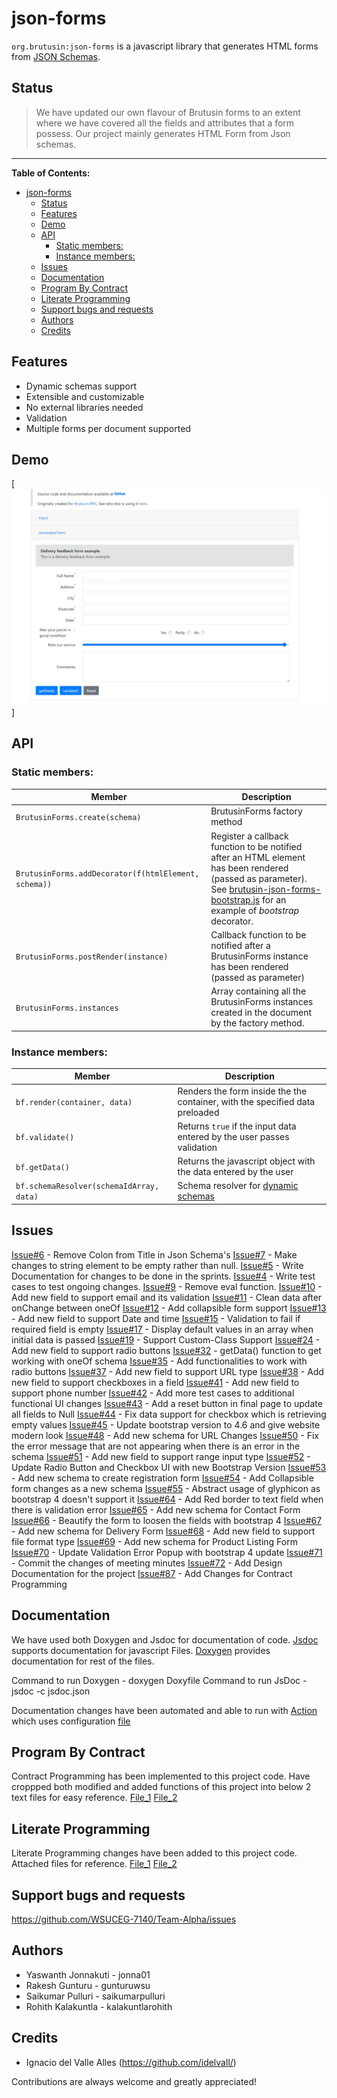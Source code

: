 # json-forms
`org.brutusin:json-forms` is a javascript library that generates HTML forms from [JSON Schemas](http://json-schema.org).

## Status
> We have updated our own flavour of Brutusin forms to an extent where we have covered all the fields and attributes that a form possess. Our project mainly generates HTML Form from Json schemas.

---
**Table of Contents:** 
- [json-forms](#json-forms)
  - [Status](#status)
  - [Features](#features)
  - [Demo](#demo)
  - [API](#api)
    - [Static members:](#static-members)
    - [Instance members:](#instance-members)
  - [Issues](#issues)
  - [Documentation](#documentation)
  - [Program By Contract](#program-by-contract)
  - [Literate Programming](#literate-programming)
  - [Support bugs and requests](#support-bugs-and-requests)
  - [Authors](#authors)
  - [Credits](#credits)

## Features
* Dynamic schemas support
* Extensible and customizable
* No external libraries needed
* Validation
* Multiple forms per document supported


## Demo
[![demo](https://raw.githubusercontent.com/WSUCEG-7140/Team-Alpha/master/img/json-forms-demo.jpg)]


## API

### Static members:

Member|Description
------| -------
`BrutusinForms.create(schema)`|BrutusinForms factory method
`BrutusinForms.addDecorator(f(htmlElement, schema))`| Register a callback function to be notified after an HTML element has been rendered (passed as parameter). See [brutusin-json-forms-bootstrap.js](src/js/brutusin-json-forms-bootstrap.js) for an example of *bootstrap* decorator.
`BrutusinForms.postRender(instance)`|Callback function to be notified after a BrutusinForms instance has been rendered (passed as parameter)
`BrutusinForms.instances`|Array containing all the BrutusinForms instances created in the document by the factory method.

### Instance members:

Member|Description
------| -------
`bf.render(container, data)`| Renders the form inside the the container, with the specified data preloaded
`bf.validate()`| Returns `true` if the input data entered by the user passes validation
`bf.getData()`| Returns the javascript object with the data entered by the user
`bf.schemaResolver(schemaIdArray, data)`| Schema resolver for [dynamic schemas](#dynamic-schemas)


## Issues

[Issue#6](https://github.com/WSUCEG-7140/Team-Alpha/issues/6) - Remove Colon from Title in Json Schema's
[Issue#7](https://github.com/WSUCEG-7140/Team-Alpha/issues/7) - Make changes to string element to be empty rather than null.
[Issue#5](https://github.com/WSUCEG-7140/Team-Alpha/issues/5) - Write Documentation for changes to be done in the sprints.
[Issue#4](https://github.com/WSUCEG-7140/Team-Alpha/issues/4) - Write test cases to test ongoing changes.
[Issue#9](https://github.com/WSUCEG-7140/Team-Alpha/issues/9) - Remove eval function.
[Issue#10](https://github.com/WSUCEG-7140/Team-Alpha/issues/10) - Add new field to support email and its validation
[Issue#11](https://github.com/WSUCEG-7140/Team-Alpha/issues/11) - Clean data after onChange between oneOf
[Issue#12](https://github.com/WSUCEG-7140/Team-Alpha/issues/12) - Add collapsible form support
[Issue#13](https://github.com/WSUCEG-7140/Team-Alpha/issues/13) - Add new field to support Date and time
[Issue#15](https://github.com/WSUCEG-7140/Team-Alpha/issues/15) - Validation to fail if required field is empty
[Issue#17](https://github.com/WSUCEG-7140/Team-Alpha/issues/17) - Display default values in an array when initial data is passed
[Issue#19](https://github.com/WSUCEG-7140/Team-Alpha/issues/19) - Support Custom-Class Support
[Issue#24](https://github.com/WSUCEG-7140/Team-Alpha/issues/24) - Add new field to support radio buttons
[Issue#32](https://github.com/WSUCEG-7140/Team-Alpha/issues/32) - getData() function to get working with oneOf schema
[Issue#35](https://github.com/WSUCEG-7140/Team-Alpha/issues/35) - Add functionalities to work with radio buttons
[Issue#37](https://github.com/WSUCEG-7140/Team-Alpha/issues/37) - Add new field to support URL type
[Issue#38](https://github.com/WSUCEG-7140/Team-Alpha/issues/38) - Add new field to support checkboxes in a field
[Issue#41](https://github.com/WSUCEG-7140/Team-Alpha/issues/41) - Add new field to support phone number
[Issue#42](https://github.com/WSUCEG-7140/Team-Alpha/issues/42) - Add more test cases to additional functional UI changes
[Issue#43](https://github.com/WSUCEG-7140/Team-Alpha/issues/43) - Add a reset button in final page to update all fields to Null
[Issue#44](https://github.com/WSUCEG-7140/Team-Alpha/issues/44) - Fix data support for checkbox which is retrieving empty values
[Issue#45](https://github.com/WSUCEG-7140/Team-Alpha/issues/45) - Update bootstrap version to 4.6 and give website modern look
[Issue#48](https://github.com/WSUCEG-7140/Team-Alpha/issues/48) - Add new schema for URL Changes
[Issue#50](https://github.com/WSUCEG-7140/Team-Alpha/issues/50) - Fix the error message that are not appearing when there is an error in the schema
[Issue#51](https://github.com/WSUCEG-7140/Team-Alpha/issues/51) - Add new field to support range input type
[Issue#52](https://github.com/WSUCEG-7140/Team-Alpha/issues/52) - Update Radio Button and Checkbox UI with new Bootstrap Version
[Issue#53](https://github.com/WSUCEG-7140/Team-Alpha/issues/53) - Add new schema to create registration form
[Issue#54](https://github.com/WSUCEG-7140/Team-Alpha/issues/54) - Add Collapsible form changes as a new schema
[Issue#55](https://github.com/WSUCEG-7140/Team-Alpha/issues/55) - Abstract usage of glyphicon as bootstrap 4 doesn't support it
[Issue#64](https://github.com/WSUCEG-7140/Team-Alpha/issues/64) - Add Red border to text field when there is validation error
[Issue#65](https://github.com/WSUCEG-7140/Team-Alpha/issues/65) - Add new schema for Contact Form
[Issue#66](https://github.com/WSUCEG-7140/Team-Alpha/issues/66) - Beautify the form to loosen the fields with bootstrap 4
[Issue#67](https://github.com/WSUCEG-7140/Team-Alpha/issues/67) - Add new schema for Delivery Form
[Issue#68](https://github.com/WSUCEG-7140/Team-Alpha/issues/68) - Add new field to support file format type
[Issue#69](https://github.com/WSUCEG-7140/Team-Alpha/issues/69) - Add new schema for Product Listing Form
[Issue#70](https://github.com/WSUCEG-7140/Team-Alpha/issues/70) - Update Validation Error Popup with bootstrap 4 update
[Issue#71](https://github.com/WSUCEG-7140/Team-Alpha/issues/71) - Commit the changes of meeting minutes
[Issue#72](https://github.com/WSUCEG-7140/Team-Alpha/issues/72) - Add Design Documentation for the project
[Issue#87](https://github.com/WSUCEG-7140/Team-Alpha/issues/87) - Add Changes for Contract Programming

## Documentation

We have used both Doxygen and Jsdoc for documentation of code. [Jsdoc](https://github.com/WSUCEG-7140/Team-Alpha/blob/master/JSDOC_Documentation.zip) supports documentation for javascript Files. [Doxygen](https://github.com/WSUCEG-7140/Team-Alpha/blob/master/Doxygen_Documentation.zip) provides documentation for rest of the files.

Command to run Doxygen 	-	doxygen Doxyfile
Command to run JsDoc	-	jsdoc -c jsdoc.json

Documentation changes have been automated and able to run with [Action](https://github.com/WSUCEG-7140/Team-Alpha/actions/workflows/python_tests.yml) which uses configuration [file](https://github.com/WSUCEG-7140/Team-Alpha/blob/master/.github/workflows/python_tests.yml)

## Program By Contract

Contract Programming has been implemented to this project code. Have croppped both modified and added functions of this project into below 2 text files for easy reference.
[File_1](https://github.com/WSUCEG-7140/Team-Alpha/blob/master/program_by_contract/brutusin-json-forms.txt)
[File_2](https://github.com/WSUCEG-7140/Team-Alpha/blob/master/program_by_contract/brutusin-json-forms-bootstrap.txt)

## Literate Programming

Literate Programming changes have been added to this project code. Attached files for reference.
[File_1](https://github.com/WSUCEG-7140/Team-Alpha/blob/master/src/js/brutusin-json-forms.js)
[File_2](https://github.com/WSUCEG-7140/Team-Alpha/blob/master/src/js/brutusin-json-forms-bootstrap.js)

## Support bugs and requests

https://github.com/WSUCEG-7140/Team-Alpha/issues

## Authors

* Yaswanth Jonnakuti	-	jonna01
* Rakesh Gunturu		-	gunturuwsu
* Saikumar Pulluri		-	saikumarpulluri
* Rohith Kalakuntla		-	kalakuntlarohith


## Credits
- Ignacio del Valle Alles (<https://github.com/idelvall/>)

Contributions are always welcome and greatly appreciated!